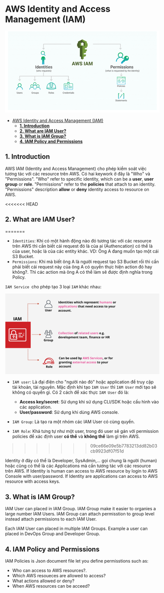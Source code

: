 # AWS Identity and Access Management (IAM)

![](./images/1.png)

- [AWS Identity and Access Management (IAM)](#aws-identity-and-access-management-iam)
  - [**1. Introduction**](#1-introduction)
  - [**2. What are IAM User?**](#2-what-are-iam-user)
  - [**3. What is IAM Group?**](#3-what-is-iam-group)
  - [**4. IAM Policy and Permissions**](#4-iam-policy-and-permissions)

## **1. Introduction**

AWS IAM (Identity and Access Management) cho phép kiểm soát việc tương tác với các resource trên AWS. Có hai keywork ở đây là "Who" và "Permissions". "Who" refer to specific identity, which can be a **user**, **user group** or **role**. "Permissions" refer to the **policies** that attach to an identity. "Permissions" description **allow** or **deny** identity access to resource on AWS.

<<<<<<< HEAD
## **2. What are IAM User?**
=======
- `Identities`: Khi có một hành động nào đó tương tác với các resource trên AWS thì cần biết cái request đó là của ai (Authencation) có thể là của user, hoặc là của các entity khác. VD: Ông A đang muốn tạo một cái S3 Bucket.
- `Permissions`: Khi mà biết ông A là người request tạo S3 Bucket rồi thì cần phải biết cái request này của ông A có quyền thực hiện action đó hay không?. Thì các action mà ông A có thể làm sẽ được định nghĩa trong Policy.

`IAM Service `cho phép tạo 3 loại `IAM` khác nhau:

![](./images/iam1.png)

- `IAM user`: Là đại điện cho "người nào đó" hoặc application để truy cập tài khoản, tài nguyên. Mặc định khi tạo `IAM User` thì `IAM User` mới tạo sẽ không có quyền gì. Có 2 cách để xác thực `IAM User` đó là:

  - **Access key/secret**: Sử dụng khi sử dụng CLI/SDK hoặc cấu hình vào các application.
  - **User/password**: Sử dụng khi dùng AWS console.

- `IAM Group`: Là tạo ra một nhóm các IAM User có cùng quyền.
- `IAM Role`: Khá tưng tự như một user, trong đó user sẽ gán với permission policies để xác định user **có thể** và **không thể** làm gì trên AWS.
>>>>>>> 09ce66e09e5b7783213dd82b03cb9923df07f51d

Identity ở đây có thể là Developer, SysAdmin,... gọi chung là người (human) hoặc cũng có thể là các Applications mà cần tương tác với các resource trên AWS. If Identity is human can access to AWS resource by login to AWS Console with user/password. If Identity are applications can access to AWS resource with access keys.

## **3. What is IAM Group?**

IAM User can placed in IAM Group. IAM Group make it easier to organies a large number IAM Users. IAM Group can attach permisstion to group level instead attach permissions to each IAM User.

Each IAM User can placed in multiple IAM Groups. Example a user can placed in DevOps Group and Developer Group. 

## **4. IAM Policy and Permissions**

IAM Policies is Json document file let you define permisstions such as:

- Who can access to AWS resources?.
- Which AWS resoueces are allowed to access?
- What actions allowed or deny?
- When AWS resources can be acceed?